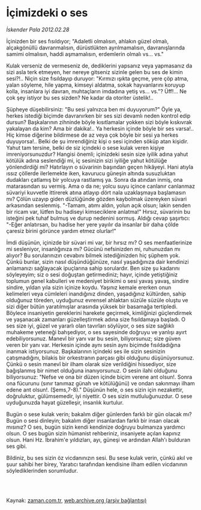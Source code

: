 # İçimizdeki o ses

*İskender Pala 2012.02.28*

<td class="columnist-detail">
<p>İçinizden bir ses fısıldıyor; "Adaletli olmalısın, ahlakın güzel olmalı, alçakgönüllü davranmalısın, dürüstlükten ayrılmamalısın, davranışlarında samimi olmalısın, haddi aşmamalısın, erdemlerin olmalı vs... vs."</p>
<p>
<div id="haberMetinDiv">
<p>Kulak verseniz de vermeseniz de, dediklerini yapsanız veya yapmasanız da sizi asla terk etmeyen, her nereye gitseniz sizinle gelen bu ses de kimin sesi?!.. Niçin size fısıldayıp duruyor: "Kırmızı ışıkta geçme, yere çöp atma, yalan söyleme, hile yapma, kimseyi aldatma, sokak hayvanlarını koruyup kolla, insanlara iyi davran, muhtaçların imdadına yetiş vs... vs."? Üff!... Ne çok şey istiyor bu ses sizden? Ne kadar da otoriter üstelik!..
<p> Şüpheye düşebilirsiniz: "Bu sesi yalnızca ben mi duyuyorum?" Öyle ya, herkes istediği biçimde davranırken bir ses sizi devamlı neden kontrol edip dursun? Başkalarının zihninde böyle kısıtlamalar yokken sizi böyle kıskıvrak yakalayan da kim? Ama bir dakika!.. Ya herkesin içinde böyle bir ses varsa!.. Hiç kimse diğerine bildirmese de az veya çok böyle bir sesi ya herkes duyuyorsa!.. Belki de şu imrendiğiniz kişi o sesi içinden söküp atan kişidir. Yahut tam tersine, belki de siz içindeki o sese kulak veren kişiye imreniyorsunuzdur? Hangisi önemli; içinizdeki sesin size iyilik adına yahut kötülük adına seslendiği mi, iç sesinizin sizi iyiliğe yahut kötülüğe yönlendirdiği mi? Hatırlayın o süvarinin başından geçen hikâyeyi. Hani atıyla ıssız çöllerde ilerlemekte iken, kavurucu güneşin altında susuzluktan dudakları çatlamış bir yolcuya rastlamış ya. Sonra da atından inmiş, ona matarasından su vermiş. Ama o da ne; yolcu suyu içince canlanır canlanmaz süvariyi kuvvetle ittirerek atına atlayıp dört nala uzaklaşmaya başlamasın mı? Çölün uzayıp giden düzlüğünde gözden kaybolmak üzereyken süvari arkasından seslenmiş. "-Tamam, atımı aldın, yolun açık olsun; lakin senden bir ricam var, lütfen bu hadiseyi kimseciklere anlatma!" Hırsız, süvarinin bu isteğini pek tuhaf bulmuş ve durup nedenini sormuş. Aldığı cevap şaşırtıcı: "-Eğer anlatırsan, bu hadise her yere yayılır da insanlar bir daha çölde çaresiz birini görünce yardım etmez olurlar!"
<p> İmdi düşünün, içinizde bir süvari mi var, bir hırsız mı? O ses menfaatlerinize mi sesleniyor, insanlığınıza mı? Gücünü nefsinizden mi, ruhunuzdan mı alıyor? Bu sorularınızın cevabını bilmek istediğinizden hiç şüphem yok. Çünkü bunlar, sizin nasıl düşündüğünüze, nasıl yaşadığınıza dair kendinizi anlamanızı sağlayacak ipuçlarına sahip sorulardır. Ben size şu kadarını söyleyeyim; siz o sesi doğuştan getirmediniz; hayır, içinde yetiştiğiniz toplumun genel kabulleri ve medeniyet birikimi o sesi yavaş yavaş, sindire sindire, yıldan yıla sizin içinize koydu. Yaşınız kemale ererken onun kelimeleri veya cümleleri inandığınız dinden, yaşadığınız kültürden, sahip olduğunuz töreden, uyduğunuz evrensel ahlaktan süzüle süzüle oluştu ve sizi diğer bütün yaratılmışlar arasında yüksek bir basamağa tertipledi. Böylece insaniyetin gereklerini harekete geçirmek, kimliğinizi güçlendirmek ve yaşanacak zamanları güzelleştirmek adına size fısıldamaya başladı. O ses size iyi, güzel ve yararlı olan tavırları söylüyor, o ses size sağlıklı muhakeme yeteneği bahşediyor, o ses sayesinde doğruyu ve yanlışı ayırt edebiliyorsunuz. Manevî bir yanı var bu sesin, biliyorsunuz; size güven veren bir yanı var. Herkesin içinde aynı sesin aynı biçimde fısıldadığına inanmak istiyorsunuz. Başkalarının içindeki ses ile sizin sesinizin çatışmadığını, bilakis bir orkestranın parçası gibi olduğunu düşünüyorsunuz. Çünkü o sesin manevî bir ilham olarak size verildiğini hissediyor, size bağışlanmış bir nimet olduğuna inanıyorsunuz. O sesin ilahi olduğunu biliyorsunuz: "Nefse ve ona bir düzen içinde biçim verene ant olsun!. Sonra ona fücurunu (sınır tanımaz günah ve kötülüğünü) ve ondan sakınmayı ilham edene ant olsun!. (Şems,7-8)." Düşünün hele, o ses sizin için nezakettir, doğruluktur, gülümsemedir, iyi niyettir. O ses sizin mutluluğunuzdur. O sese uyduğunuzda hayat güzelleşir, insanlık kurtulur.
<p> Bugün o sese kulak verin; bakalım diğer günlerden farklı bir gün olacak mı? Bugün o sesi dinleyin; bakalım diğer insanlardan farklı bir insan olacak mısınız? O ses, bugün sizin kendi kendinize doğruyu bulmanıza yardımcı olsun. O ses bugün sizin hümanist rehberiniz, insaniyete açılan kapınız olsun. Hani Hz. İbrahim'e yıldızları, ayı, güneşi ve ardından Allah'ı bulduran ses gibi.
<p> Bildiniz, bu ses sizin öz vicdanınızın sesi. Bu sese kulak verin, çünkü akıl ve şuur sahibi her birey, Yaratıcı tarafından kendisine ilham edilen vicdanının söylediklerinden sorumludur.</p></p></p></p></p></div>
</p>


<p><br>
		 </br></p></td>

Kaynak: [zaman.com.tr](http://zaman.com.tr/yazar.do?yazino=1251842), [web.archive.org (arşiv bağlantısı)](http://web.archive.org/web/20120411184326/http://www.zaman.com.tr:80/yazar.do?yazino=1251842)
